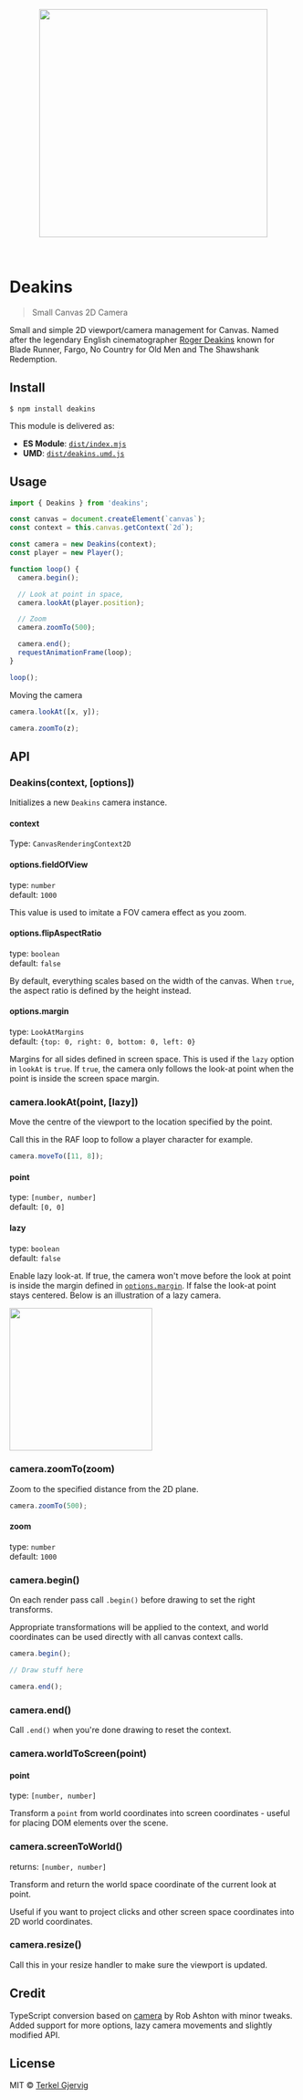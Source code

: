<p align="center">
    <img width="400" src="https://github.com/terkelg/deakins/blob/master/deakins.gif?raw=true">
</p>
<br>

# Deakins
> Small Canvas 2D Camera

Small and simple 2D viewport/camera management for Canvas.
Named after the legendary English cinematographer [Roger Deakins](https://www.imdb.com/name/nm0005683/) known for Blade Runner, Fargo, No Country for Old Men and The Shawshank Redemption.


## Install

```
$ npm install deakins
```

This module is delivered as:

* **ES Module**: [`dist/index.mjs`](https://unpkg.com/deakins/dist/index.mjs)
* **UMD**: [`dist/deakins.umd.js`](https://unpkg.com/deakins/dist/deakins.umd.js)

## Usage

```js
import { Deakins } from 'deakins';

const canvas = document.createElement(`canvas`);
const context = this.canvas.getContext(`2d`);

const camera = new Deakins(context);
const player = new Player();

function loop() {
  camera.begin();

  // Look at point in space,
  camera.lookAt(player.position);

  // Zoom
  camera.zoomTo(500);

  camera.end();
  requestAnimationFrame(loop);
}

loop();
```

Moving the camera

```js
camera.lookAt([x, y]);

camera.zoomTo(z);
```

## API

### Deakins(context, [options])
Initializes a new `Deakins` camera instance.

#### context
Type: `CanvasRenderingContext2D`<br>

#### options.fieldOfView
type: `number`<br>
default: `1000`

This value is used to imitate a FOV camera effect as you zoom.

#### options.flipAspectRatio
type: `boolean`<br>
default: `false`

By default, everything scales based on the width of the canvas. When `true`, the aspect ratio is defined by the height instead.

#### options.margin
type: `LookAtMargins`<br>
default: `{top: 0, right: 0, bottom: 0, left: 0}`

Margins for all sides defined in screen space.
This is used if the `lazy` option in `lookAt` is `true`. If `true`, the camera only follows the look-at point when the point is inside the screen space margin.

### camera.lookAt(point, [lazy])

Move the centre of the viewport to the location specified by the point.

Call this in the RAF loop to follow a player character for example.

```js
camera.moveTo([11, 8]);
```

#### point
type: `[number, number]`<br>
default: `[0, 0]`

#### lazy
type: `boolean`<br>
default: `false`

Enable lazy look-at. If true, the camera won't move before the look at point is inside the margin defined in [`options.margin`](#optionsmargin). If false the look-at point stays centered. Below is an illustration of a lazy camera.

<img width="250" src="https://github.com/terkelg/deakins/blob/master/lazy.gif?raw=true">



### camera.zoomTo(zoom)

Zoom to the specified distance from the 2D plane.

```js
camera.zoomTo(500);
```

#### zoom
type: `number`<br>
default: `1000`


### camera.begin()

On each render pass call `.begin()` before drawing to set the right transforms.

Appropriate transformations will be applied to the context, and world coordinates can be used directly with all canvas context calls.

```js
camera.begin();

// Draw stuff here

camera.end();
```


### camera.end()

Call `.end()` when you're done drawing to reset the context.


### camera.worldToScreen(point)

#### point
type: `[number, number]`<br>

Transform a `point` from world coordinates into screen coordinates - useful for placing DOM elements over the scene.


### camera.screenToWorld()
returns: `[number, number]`

Transform and return the world space coordinate of the current look at point.

Useful if you want to project clicks and other screen space coordinates into 2D world coordinates.

### camera.resize()

Call this in your resize handler to make sure the viewport is updated.


## Credit

TypeScript conversion based on [camera](https://github.com/robashton/camera) by Rob Ashton with minor tweaks. Added support for more options, lazy camera movements and slightly modified API.


## License

MIT © [Terkel Gjervig](https://terkel.com)
